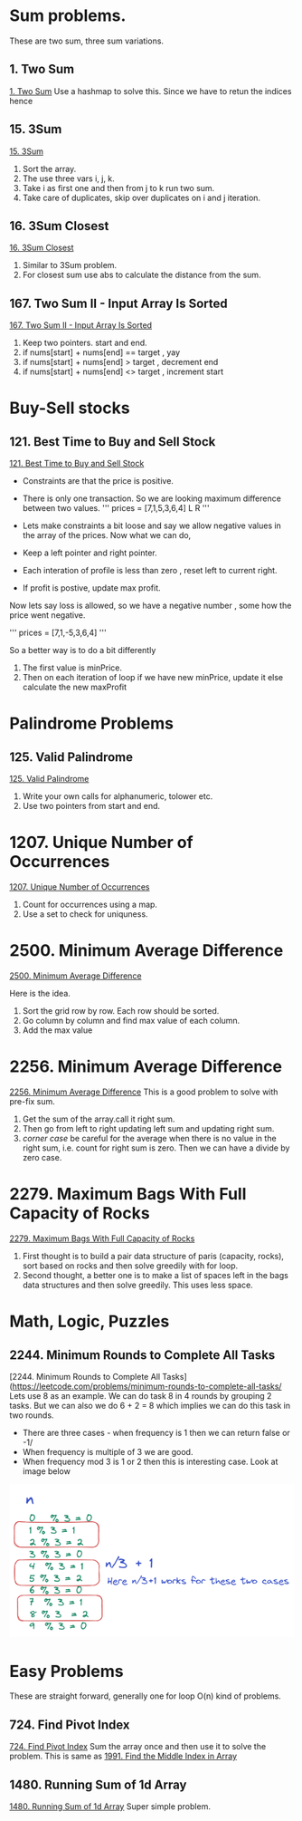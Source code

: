 # Sum problems. 
These are two sum, three sum variations.
## 1. Two Sum
[1. Two Sum](https://leetcode.com/problems/two-sum/)
Use a hashmap to solve this. Since we have to retun the indices hence 

## 15. 3Sum
[15. 3Sum](https://leetcode.com/problems/3sum/)
1. Sort the array.
2. The use three vars i, j, k. 
3. Take i as first one and then from j to k run two sum.
4. Take care of duplicates, skip over duplicates on i and j iteration.

## 16. 3Sum Closest
[16. 3Sum Closest](https://leetcode.com/problems/3sum-closest/)
1. Similar to 3Sum problem.
2. For closest sum use abs to calculate the distance from the sum.


## 167. Two Sum II - Input Array Is Sorted
[167. Two Sum II - Input Array Is Sorted](https://leetcode.com/problems/two-sum-ii-input-array-is-sorted/)
1. Keep two pointers. start and end. 
2. if nums[start] + nums[end] == target , yay
3. if nums[start] + nums[end] > target , decrement end
4. if nums[start] + nums[end] <> target , increment start

# Buy-Sell stocks
## 121. Best Time to Buy and Sell Stock
[121. Best Time to Buy and Sell Stock](https://leetcode.com/problems/best-time-to-buy-and-sell-stock/)
- Constraints are that the price is positive. 
- There is only one transaction. So we are looking maximum difference between two values.
'''
prices = [7,1,5,3,6,4] 
            L     R 
'''

- Lets make constraints a bit loose and say we allow negative values in the array of the prices. Now what we can do,

- Keep a left pointer and right pointer. 
- Each interation of profile is less than zero , reset left to current right.
- If profit is postive, update max profit. 

Now lets say loss is allowed, so we have a negative number , some how the price went negative.

'''
prices = [7,1,-5,3,6,4] 
'''

So a better way is to do a bit differently 

1. The first value is minPrice.
2. Then on each iteration of loop if  we have new minPrice, update it else calculate the new maxProfit

# Palindrome Problems

## 125. Valid Palindrome
[125. Valid Palindrome](https://leetcode.com/problems/valid-palindrome/)
1. Write your own calls for alphanumeric, tolower etc. 
2. Use two pointers from start and end.

# 1207. Unique Number of Occurrences
[1207. Unique Number of Occurrences](https://leetcode.com/problems/unique-number-of-occurrences/)

1. Count for occurrences using a map.
2. Use a set to check for uniquness.

# 2500. Minimum Average Difference

[2500. Minimum Average Difference](https://leetcode.com/problems/delete-greatest-value-in-each-row/)

Here is the idea. 

1. Sort the grid row by row. Each row should be sorted.
2. Go column by column and find max value of each column. 
3. Add the max value 
# 2256. Minimum Average Difference
[2256. Minimum Average Difference](https://leetcode.com/problems/minimum-average-difference/)
This is a good problem to solve with pre-fix sum.
1. Get the sum of the array.call it right sum. 
2. Then go from left to right updating left sum and updating right sum.
3. *corner case* be careful for the average when there is no value in the right sum, i.e. count for right sum is zero. Then we can have a divide by zero case. 

# 2279. Maximum Bags With Full Capacity of Rocks

[2279. Maximum Bags With Full Capacity of Rocks](https://leetcode.com/problems/maximum-bags-with-full-capacity-of-rocks/)
1. First thought is to build a pair data structure of paris (capacity, rocks), sort based on rocks and then solve greedily with for loop.
2. Second thought, a better one is to make a list of spaces left in the bags data structures and then solve greedily. This uses less space.


# Math,  Logic, Puzzles

## 2244. Minimum Rounds to Complete All Tasks
[2244. Minimum Rounds to Complete All Tasks](https://leetcode.com/problems/minimum-rounds-to-complete-all-tasks/
Lets use 8 as an example. We can do task 8 in 4 rounds by grouping 2 tasks. But we can also we do 6 + 2 = 8 which implies we can do this task in two rounds.

* There are three cases - when frequency is 1 then we can return false or -1/
* When frequency is multiple of 3 we are good. 
* When frequency mod 3 is 1 or 2 then this is interesting case.
Look at image below

![image](https://github.com/awanm2/cs/blob/main/leetcode/img/lc2244/lc_2244_a.png)

# Easy Problems
These are straight forward, generally one for loop O(n) kind of problems.

## 724. Find Pivot Index
[724. Find Pivot Index](https://leetcode.com/problems/find-pivot-index/)
Sum the array once and then use it to solve the problem. This is same as [1991. Find the Middle Index in Array](https://leetcode.com/problems/find-the-middle-index-in-array/) 

## 1480. Running Sum of 1d Array
[1480. Running Sum of 1d Array](https://leetcode.com/problems/running-sum-of-1d-array/) Super simple problem.


